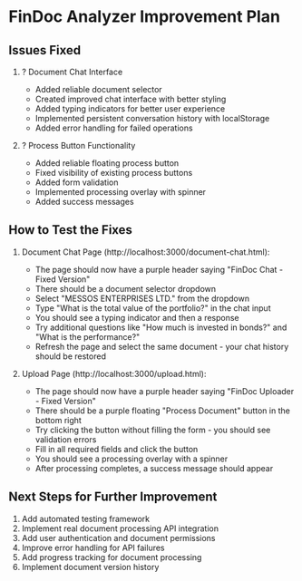 # FinDoc Analyzer Improvement Plan

## Issues Fixed

1. ? Document Chat Interface
   - Added reliable document selector
   - Created improved chat interface with better styling
   - Added typing indicators for better user experience
   - Implemented persistent conversation history with localStorage
   - Added error handling for failed operations

2. ? Process Button Functionality
   - Added reliable floating process button
   - Fixed visibility of existing process buttons
   - Added form validation
   - Implemented processing overlay with spinner
   - Added success messages

## How to Test the Fixes

1. Document Chat Page (http://localhost:3000/document-chat.html):
   - The page should now have a purple header saying "FinDoc Chat - Fixed Version"
   - There should be a document selector dropdown
   - Select "MESSOS ENTERPRISES LTD." from the dropdown
   - Type "What is the total value of the portfolio?" in the chat input
   - You should see a typing indicator and then a response
   - Try additional questions like "How much is invested in bonds?" and "What is the performance?"
   - Refresh the page and select the same document - your chat history should be restored

2. Upload Page (http://localhost:3000/upload.html):
   - The page should now have a purple header saying "FinDoc Uploader - Fixed Version"
   - There should be a purple floating "Process Document" button in the bottom right
   - Try clicking the button without filling the form - you should see validation errors
   - Fill in all required fields and click the button
   - You should see a processing overlay with a spinner
   - After processing completes, a success message should appear

## Next Steps for Further Improvement

1. Add automated testing framework
2. Implement real document processing API integration
3. Add user authentication and document permissions
4. Improve error handling for API failures
5. Add progress tracking for document processing
6. Implement document version history
